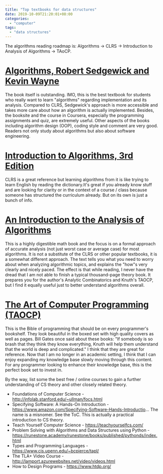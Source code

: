 ```yaml
---
title: "Top textbooks for data structures"
date: 2019-10-09T21:20:01+08:00
categories:
  - "computer"
tags:
  - "data structures"
---
```


The algorithms reading roadmap is: Algorithms -> CLRS -> Introduction to Analysis of Algorithms -> TAoCP.

<!--more-->

# [Algorithms, Robert Sedgewick and Kevin Wayne](https://algs4.cs.princeton.edu/lectures/99LinearProgramming.pdf)

The book itself is outstanding. IMO, this is the best textbook for students who really want to learn "algorithms" regarding implementation and its analysis. Compared to CLRS, Sedgewick's approach is more accessible and takes more care about how an algorithm is actually implemented. Besides, the booksite and the course in Coursera, especially the programming assignments and quiz, are extremely useful. Other aspects of the books including algorithm design (OOP), coding style and comment are very good. Readers not only study about algorithms but also about software engineering. 

# [Introduction to Algorithms, 3rd Edition](http://kddlab.zjgsu.edu.cn:7200/students/lipengcheng/%E7%AE%97%E6%B3%95%E5%AF%BC%E8%AE%BA%EF%BC%88%E8%8B%B1%E6%96%87%E7%AC%AC%E4%B8%89%E7%89%88%EF%BC%89.pdf)

CLRS is a great reference but learning algorithms from it is like trying to learn English by reading the dictionary.It's great if you already know stuff and are looking for clarity or in the context of a course / class because someone has structured the curriculum already. But on its own is just a bunch of info.

# [An Introduction to the Analysis of Algorithms](http://cslabcms.nju.edu.cn/problem_solving/images/f/f0/An_Introduction_to_the_Analysis_of_Algorithms_%282nd_Edition_Robert_Sedgewick%2C_Philippe_Flajolet%29.pdf) 

This is a highly digestible math book and the focus is on a formal approach of accurate analysis (not just worst case or average case) for most algorithms. It is not a substitute of the CLRS or other popular textbooks, it is a somewhat different approach. The text tells you what you need to worry about when analyzing algorithmic topics, and explains the "how"s very clearly and nicely paced. The effect is that while reading, I never have the dread that I am not able to finish a typical thousand-page theory book. It prepares you for the author's Analytic Combinatorics and Knuth's TAOCP, but I find it equally useful just to better understand algorithms overall.

# [The Art of Computer Programming (TAOCP)](https://www-cs-faculty.stanford.edu/~knuth/taocp.html)

This is the Bible of programming that should be on every programmer's bookshelf. They look beautiful in the boxed set with high quality covers as well as pages. Bill Gates once said about these books: "If somebody is so brash that they think they know everything, Knuth will help them understand that the world is deep and complicated." I think that they are great for reference. Now that I am no longer in an academic setting, I think that I can enjoy expanding my knowledge base slowly moving through this content. For any programmer looking to enhance their knowledge base, this is the perfect book set to invest in.

By the way, list some the best free / online courses to gain a further understanding of CS theory and other closely related theory.

* Foundations of Computer Science - http://infolab.stanford.edu/~ullman/focs.html
* Specifying Software: A Hands-On Introduction - https://www.amazon.com/Specifying-Software-Hands-Introductio... The name is a misnomer. See the ToC. This is actually a practical introduction to CS theory.
* Teach Yourself Computer Science - https://teachyourselfcs.com/
* Problem Solving with Algorithms and Data Structures using Python - https://runestone.academy/runestone/books/published/pythonds/index.html
* Types and Programming Languages - https://www.cis.upenn.edu/~bcpierce/tapl/
* The TLA+ Video Course - http://lamport.azurewebsites.net/video/videos.html
* How to Design Programs - https://www.htdp.org/
